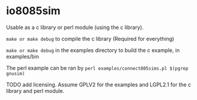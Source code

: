 # io8085sim

Usable as a c library or perl module (using the c library).

`make or make debug` to compile the c library (Required for everything)

`make or make debug` in the examples directory to build the c example, in examples/bin

The perl example can be ran by `perl examples/connect805sims.pl $(pgrep gnusim)`

TODO add licensing. Assume GPLV2 for the examples and LGPL2.1 for the c library and perl module.


